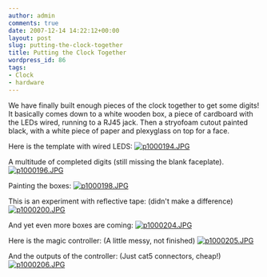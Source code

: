 ```yaml
---
author: admin
comments: true
date: 2007-12-14 14:22:12+00:00
layout: post
slug: putting-the-clock-together
title: Putting the Clock Together
wordpress_id: 86
tags:
- Clock
- hardware
---
```


We have finally built enough pieces of the clock together to get some digits!
It basically comes down to a white wooden box, a piece of cardboard with the LEDs wired, running to a RJ45 jack. Then a stryofoam cutout painted black, with a white piece of paper and plexyglass on top for a face.

Here is the template with wired LEDS:
[![p1000194.JPG](/uploads/p1000194.thumbnail.JPG)](/uploads/p1000194.JPG)

A multitude of completed digits (still missing the blank faceplate).
[![p1000196.JPG](/uploads/p1000196.thumbnail.JPG)](/uploads/p1000196.JPG)

Painting the boxes:
[![p1000198.JPG](/uploads/p1000198.thumbnail.JPG)](/uploads/p1000198.JPG)

This is an experiment with reflective tape: (didn't make a difference)
[![p1000200.JPG](/uploads/p1000200.thumbnail.JPG)
](/uploads/p1000200.JPG)

And yet even more boxes are coming:
[![p1000204.JPG](/uploads/p1000204.thumbnail.JPG)](/uploads/p1000204.JPG)

Here is the magic controller: (A little messy, not finished)
[![p1000205.JPG](/uploads/p1000205.thumbnail.JPG)](/uploads/p1000205.JPG)

And the outputs of the controller: (Just cat5 connectors, cheap!)
[![p1000206.JPG](/uploads/p1000206.thumbnail.JPG)](/uploads/p1000206.JPG)
